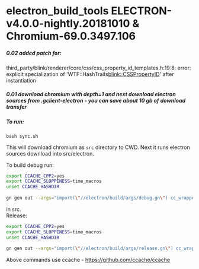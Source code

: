 # electron_build_tools ELECTRON-v4.0.0-nightly.20181010 & Chromium-69.0.3497.106

##### 0.02 added patch for:
third_party/blink/renderer/core/css/css_property_id_templates.h:19:8: error: explicit specialization of 'WTF::HashTraits<blink::CSSPropertyID>' after instantiation

##### 0.01 download chromium with depth=1 and next download electron sources from .gclient-electron - you can save about 10 gb of download transfer

##### To run:
`bash sync.sh`

This will download chromium as `src` directory to CWD. Next it runs electron sources download into src/electron.     

To build debug run:    
```bash
export CCACHE_CPP2=yes    
export CCACHE_SLOPPINESS=time_macros     
unset CCACHE_HASHDIR    
     
gn gen out --args="import(\"//electron/build/args/debug.gn\") cc_wrapper=\"ccache\" use_custom_libcxx=false is_clang=false use_sysroot=false treat_warnings_as_errors=false"
```
 in src.      
Release:    
```bash
export CCACHE_CPP2=yes     
export CCACHE_SLOPPINESS=time_macros     
unset CCACHE_HASHDIR      
      
gn gen out --args="import(\"//electron/build/args/release.gn\") cc_wrapper=\"ccache\" use_custom_libcxx=false is_clang=false use_sysroot=false treat_warnings_as_errors=false use_jumbo_build=true"   
```

Above commands use ccache - https://github.com/ccache/ccache

